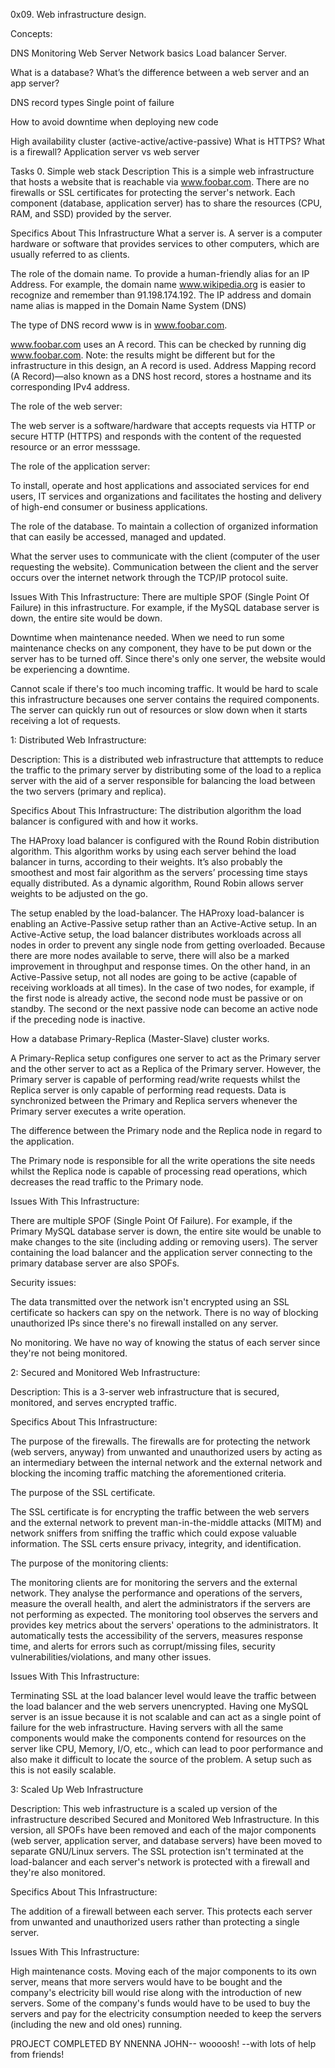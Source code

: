 0x09. Web infrastructure design.

Concepts:

DNS
Monitoring
Web Server
Network basics
Load balancer
Server.


What is a database?
What’s the difference between a web server and an app server?

DNS record types
Single point of failure

How to avoid downtime when deploying new code

High availability cluster (active-active/active-passive)
What is HTTPS?
What is a firewall?
Application server vs web server



Tasks
0. Simple web stack
Description
This is a simple web infrastructure that hosts a website that is reachable via www.foobar.com.
There are no firewalls or SSL certificates for protecting the server's network. 
Each component (database, application server) has to share the resources (CPU, RAM, and SSD) provided by the server.

Specifics About This Infrastructure
What a server is.
A server is a computer hardware or software that provides services to other computers, which are usually referred to as clients.

The role of the domain name.
To provide a human-friendly alias for an IP Address. For example, the domain name www.wikipedia.org is easier to recognize 
and remember than 91.198.174.192. The IP address and domain name alias is mapped in the Domain Name System (DNS)

The type of DNS record www is in www.foobar.com.

www.foobar.com uses an A record. This can be checked by running dig www.foobar.com.
Note: the results might be different but for the infrastructure in this design, an A record is used.
Address Mapping record (A Record)—also known as a DNS host record, stores a hostname and its corresponding IPv4 address.

The role of the web server:

The web server is a software/hardware that accepts requests via HTTP or secure HTTP (HTTPS) and responds 
with the content of the requested resource or an error messsage.

The role of the application server:

To install, operate and host applications and associated services for end users, IT services and organizations 
and facilitates the hosting and delivery of high-end consumer or business applications.

The role of the database.
To maintain a collection of organized information that can easily be accessed, managed and updated.

What the server uses to communicate with the client (computer of the user requesting the website).
Communication between the client and the server occurs over the internet network through the TCP/IP protocol suite.

Issues With This Infrastructure:
There are multiple SPOF (Single Point Of Failure) in this infrastructure.
For example, if the MySQL database server is down, the entire site would be down.

Downtime when maintenance needed.
When we need to run some maintenance checks on any component, they have to be put down or the server has to be turned off. 
Since there's only one server, the website would be experiencing a downtime.

Cannot scale if there's too much incoming traffic.
It would be hard to scale this infrastructure becauses one server contains the required components. 
The server can quickly run out of resources or slow down when it starts receiving a lot of requests.

1: Distributed Web Infrastructure:

Description:
This is a distributed web infrastructure that atttempts to reduce the traffic to the primary server by distributing some 
of the load to a replica server with the aid of a server responsible for balancing the load between the two servers (primary and replica).

Specifics About This Infrastructure:
The distribution algorithm the load balancer is configured with and how it works.

The HAProxy load balancer is configured with the Round Robin distribution algorithm. 
This algorithm works by using each server behind the load balancer in turns, according to their weights. 
It’s also probably the smoothest and most fair algorithm as the servers’ processing time stays equally distributed. 
As a dynamic algorithm, Round Robin allows server weights to be adjusted on the go.

The setup enabled by the load-balancer.
The HAProxy load-balancer is enabling an Active-Passive setup rather than an Active-Active setup. 
In an Active-Active setup, the load balancer distributes workloads across all nodes in order to prevent any single node from 
getting overloaded. Because there are more nodes available to serve, there will also be a marked improvement in 
throughput and response times. On the other hand, in an Active-Passive setup, not all nodes are going to be 
active (capable of receiving workloads at all times). In the case of two nodes, for example, if the first node is already active, 
the second node must be passive or on standby. The second or the next passive node can become an active node if the preceding node is inactive.

How a database Primary-Replica (Master-Slave) cluster works.

A Primary-Replica setup configures one server to act as the Primary server and the other server to act as a Replica of the Primary 
server. However, the Primary server is capable of performing read/write requests whilst the Replica server is only capable of performing 
read requests. Data is synchronized between the Primary and Replica servers whenever the Primary server executes a write operation.

The difference between the Primary node and the Replica node in regard to the application.

The Primary node is responsible for all the write operations the site needs whilst the Replica node is capable 
of processing read operations, which decreases the read traffic to the Primary node.

Issues With This Infrastructure:

There are multiple SPOF (Single Point Of Failure).
For example, if the Primary MySQL database server is down, the entire site would be 
unable to make changes to the site (including adding or removing users). The server containing 
the load balancer and the application server connecting to the primary database server are also SPOFs.

Security issues:

The data transmitted over the network isn't encrypted using an SSL certificate so hackers can spy on the network. 
There is no way of blocking unauthorized IPs since there's no firewall installed on any server.

No monitoring.
We have no way of knowing the status of each server since they're not being monitored.


2: Secured and Monitored Web Infrastructure:

Description:
This is a 3-server web infrastructure that is secured, monitored, and serves encrypted traffic.

Specifics About This Infrastructure:

The purpose of the firewalls.
The firewalls are for protecting the network (web servers, anyway) from unwanted and unauthorized users by acting as an 
intermediary between the internal network and the external network and blocking the incoming traffic matching the aforementioned criteria.

The purpose of the SSL certificate.

The SSL certificate is for encrypting the traffic between the web servers and the external network to prevent man-in-the-middle attacks 
(MITM) and network sniffers from sniffing the traffic which could expose valuable information. The SSL certs ensure privacy, 
integrity, and identification.

The purpose of the monitoring clients:

The monitoring clients are for monitoring the servers and the external network. They analyse the performance and 
operations of the servers, measure the overall health, and alert the administrators if the servers are not performing 
as expected. The monitoring tool observes the servers and provides key metrics about the servers' operations to the 
administrators. It automatically tests the accessibility of the servers, measures response time, and alerts for errors 
such as corrupt/missing files, security vulnerabilities/violations, and many other issues.

Issues With This Infrastructure:

Terminating SSL at the load balancer level would leave the traffic between the load balancer and the web servers unencrypted.
Having one MySQL server is an issue because it is not scalable and can act as a single point of failure for the web infrastructure.
Having servers with all the same components would make the components contend for resources on the server like CPU, Memory, I/O, etc., 
which can lead to poor performance and also make it difficult to locate the source of the problem. A setup such as this is not easily scalable.


3: Scaled Up Web Infrastructure

Description:
This web infrastructure is a scaled up version of the infrastructure described Secured and Monitored Web Infrastructure. 
In this version, all SPOFs have been removed and each of the major components (web server, application server, and 
database servers) have been moved to separate GNU/Linux servers. The SSL protection isn't terminated at the load-balancer 
and each server's network is protected with a firewall and they're also monitored.

Specifics About This Infrastructure:

The addition of a firewall between each server.
This protects each server from unwanted and unauthorized users rather than protecting a single server.

Issues With This Infrastructure:

High maintenance costs.
Moving each of the major components to its own server, means that more servers would have to be 
bought and the company's electricity bill would rise along with the introduction of new servers. 
Some of the company's funds would have to be used to buy the servers and pay for the electricity 
consumption needed to keep the servers (including the new and old ones) running.

PROJECT COMPLETED BY NNENNA JOHN-- woooosh! --with lots of help from friends!
